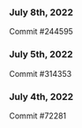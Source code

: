 ### July 8th, 2022

Commit #244595

### July 5th, 2022

Commit #314353


### July 4th, 2022

Commit #72281
